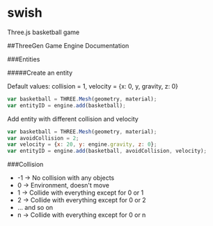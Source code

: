 swish
=====

Three.js basketball game


##ThreeGen Game Engine Documentation

###Entities

#####Create an entity

Default values: collision = 1, velocity = {x: 0, y, gravity, z: 0}
```javascript
var basketball = THREE.Mesh(geometry, material);
var entityID = engine.add(basketball);
```

Add entity with different collision and velocity
```javascript
var basketball = THREE.Mesh(geometry, material);
var avoidCollision = 2;
var velocity = {x: 20, y: engine.gravity, z: 0};
var entityID = engine.add(basketball, avoidCollision, velocity);
```


###Collision
* -1 -> No collision with any objects
*  0 -> Environment, doesn't move
*  1 -> Collide with everything except for 0 or 1
*  2 -> Collide with everything except for 0 or 2
*  ... and so on
*  n -> Collide with everything except for 0 or n

